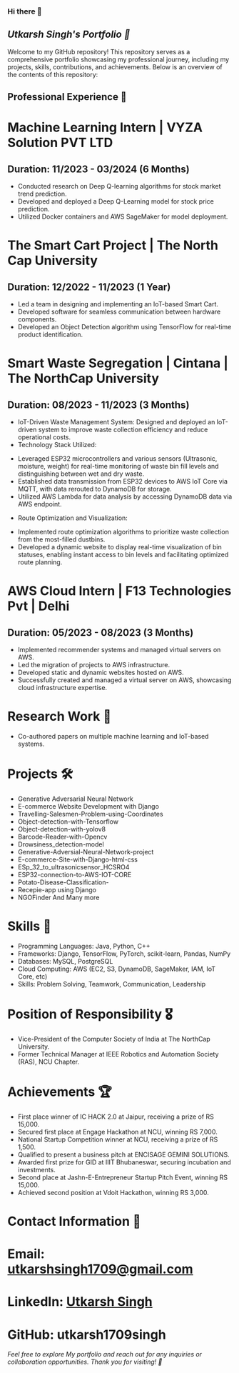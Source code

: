 ### Hi there 👋
## *Utkarsh Singh's Portfolio 🚀*

Welcome to my GitHub repository! This repository serves as a comprehensive portfolio showcasing my professional journey, including my projects, skills, contributions, and achievements. Below is an overview of the contents of this repository:

## Professional Experience 💼
# Machine Learning Intern | VYZA Solution PVT LTD
## Duration: 11/2023 - 03/2024 (6 Months)
* Conducted research on Deep Q-learning algorithms for stock market trend prediction.
* Developed and deployed a Deep Q-Learning model for stock price prediction.
* Utilized Docker containers and AWS SageMaker for model deployment.

# The Smart Cart Project | The North Cap University
## Duration: 12/2022 - 11/2023 (1 Year)
* Led a team in designing and implementing an IoT-based Smart Cart.
* Developed software for seamless communication between hardware components.
* Developed an Object Detection algorithm using TensorFlow for real-time product identification.

# Smart Waste Segregation | Cintana | The NorthCap University
## Duration: 08/2023 - 11/2023 (3 Months)
* IoT-Driven Waste Management System: Designed and deployed an IoT-driven system to improve waste collection efficiency and reduce operational costs.
* Technology Stack Utilized:
+ Leveraged ESP32 microcontrollers and various sensors (Ultrasonic, moisture, weight) for real-time monitoring of waste bin fill levels and distinguishing between wet and dry waste.
+ Established data transmission from ESP32 devices to AWS IoT Core via MQTT, with data rerouted to DynamoDB for storage.
+ Utilized AWS Lambda for data analysis by accessing DynamoDB data via AWS endpoint.
* Route Optimization and Visualization:
+ Implemented route optimization algorithms to prioritize waste collection from the most-filled dustbins.
+ Developed a dynamic website to display real-time visualization of bin statuses, enabling instant access to bin levels and facilitating optimized route planning.

# AWS Cloud Intern | F13 Technologies Pvt | Delhi
## Duration: 05/2023 - 08/2023 (3 Months)
* Implemented recommender systems and managed virtual servers on AWS.
* Led the migration of projects to AWS infrastructure.
* Developed static and dynamic websites hosted on AWS.    
* Successfully created and managed a virtual server on AWS, showcasing cloud infrastructure expertise. 

# Research Work 📝
* Co-authored papers on multiple machine learning and IoT-based systems.

# Projects 🛠️
* Generative Adversarial Neural Network
* E-commerce Website Development with Django
* Travelling-Salesmen-Problem-using-Coordinates
* Object-detection-with-Tensorflow
* Object-detection-with-yolov8
* Barcode-Reader-with-Opencv
* Drowsiness_detection-model
* Generative-Adversial-Neural-Network-project
* E-commerce-Site-with-Django-html-css
* ESp_32_to_ultrasonicsensor_HCSRO4
* ESP32-connection-to-AWS-IOT-CORE
* Potato-Disease-Classification-
* Recepie-app using Django
* NGOFinder
And Many more

# Skills 🚀
* Programming Languages: Java, Python, C++
* Frameworks: Django, TensorFlow, PyTorch, scikit-learn, Pandas, NumPy
* Databases: MySQL, PostgreSQL
* Cloud Computing: AWS (EC2, S3, DynamoDB, SageMaker, IAM, IoT Core, etc)
* Skills: Problem Solving, Teamwork, Communication, Leadership


# Position of Responsibility 🎖️
* Vice-President of the Computer Society of India at The NorthCap University.
* Former Technical Manager at IEEE Robotics and Automation Society (RAS), NCU Chapter.

# Achievements 🏆
* First place winner of IC HACK 2.0 at Jaipur, receiving a prize of RS 15,000. 
* Secured first place at Engage Hackathon at NCU, winning RS 7,000. 
* National Startup Competition winner at NCU, receiving a prize of RS 1,500. 
* Qualified to present a business pitch at ENCISAGE GEMINI SOLUTIONS. 
* Awarded first prize for GID at IIIT Bhubaneswar, securing incubation and investments. 
*  Second place at Jashn-E-Entrepreneur Startup Pitch Event, winning RS 15,000. 
* Achieved second position at Vdoit Hackathon, winning RS 3,000. 

# Contact Information 📧
# Email: utkarshsingh1709@gmail.com
# LinkedIn: [Utkarsh Singh](https://www.linkedin.com/in/utkarsh-singh-11a4b922b/)
# GitHub: utkarsh1709singh

*Feel free to explore My portfolio and reach out for any inquiries or collaboration opportunities. Thank you for visiting! 🎉*
